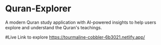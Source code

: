 # Quran-Explorer
A modern Quran study application with AI-powered insights to help users explore and understand the Quran's teachings.

#Live Link to explore
https://tourmaline-cobbler-6b3021.netlify.app/
